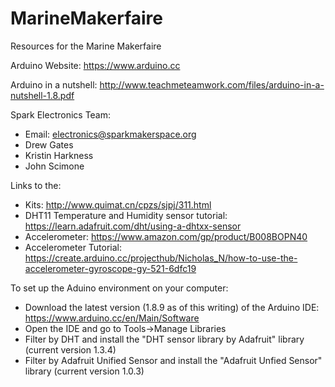 # MarineMakerfaire
Resources for the Marine Makerfaire

Arduino Website: https://www.arduino.cc

Arduino in a nutshell: http://www.teachmeteamwork.com/files/arduino-in-a-nutshell-1.8.pdf

Spark Electronics Team:
* Email: electronics@sparkmakerspace.org
* Drew Gates
* Kristin Harkness
* John Scimone

Links to the:
* Kits: http://www.quimat.cn/cpzs/sjpj/311.html
* DHT11 Temperature and Humidity sensor tutorial: https://learn.adafruit.com/dht/using-a-dhtxx-sensor
* Accelerometer: https://www.amazon.com/gp/product/B008BOPN40
* Accelerometer Tutorial: https://create.arduino.cc/projecthub/Nicholas_N/how-to-use-the-accelerometer-gyroscope-gy-521-6dfc19

To set up the Aduino environment on your computer:
* Download the latest version (1.8.9 as of this writing) of the Arduino IDE: https://www.arduino.cc/en/Main/Software
* Open the IDE and go to Tools->Manage Libraries
* Filter by DHT and install the "DHT sensor library by Adafruit" library (current version 1.3.4)
* Filter by Adafruit Unified Sensor and install the "Adafruit Unfied Sensor" library (current version 1.0.3)
